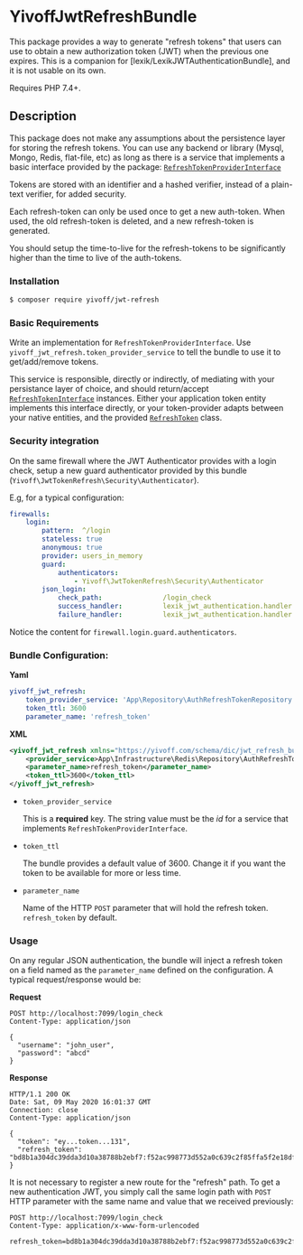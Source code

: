 # YivoffJwtRefreshBundle

This package provides a way to generate "refresh tokens" that users can use to obtain a new authorization token (JWT)
when the previous one expires. This is a companion for [lexik/LexikJWTAuthenticationBundle], and it is not usable on its
own.

Requires PHP 7.4+.

## Description 

This package does not make any assumptions about the persistence layer for storing the refresh tokens. You can use any
backend or library (Mysql, Mongo, Redis, flat-file, etc) as long as there is a service that implements a basic interface
provided by the package: [`RefreshTokenProviderInterface`][1]

Tokens are stored with an identifier and a hashed verifier, instead of a plain-text verifier, for added security.

Each refresh-token can only be used once to get a new auth-token. When used, the old refresh-token is deleted, and a new
refresh-token is generated.

You should setup the time-to-live for the refresh-tokens to be significantly higher than the time to live of the
auth-tokens. 

### Installation

```bash
$ composer require yivoff/jwt-refresh
```

### Basic Requirements
Write an implementation for `RefreshTokenProviderInterface`. Use `yivoff_jwt_refresh.token_provider_service` to tell the
bundle to use it to get/add/remove tokens.

This service is responsible, directly or indirectly, of mediating with your persistance layer of choice, and  should
return/accept [`RefreshTokenInterface`][2] instances. Either your application token entity implements this interface
directly, or your token-provider adapts between your native entities, and the provided [`RefreshToken`][3] class.

### Security integration

On the same firewall where the JWT Authenticator provides with a login check, setup a new guard authenticator provided
by this bundle (`Yivoff\JwtTokenRefresh\Security\Authenticator`).

E.g, for a typical configuration:

```yaml
firewalls:
    login:
        pattern:  ^/login
        stateless: true
        anonymous: true
        provider: users_in_memory
        guard:
            authenticators:
                - Yivoff\JwtTokenRefresh\Security\Authenticator
        json_login:
            check_path:               /login_check
            success_handler:          lexik_jwt_authentication.handler.authentication_success
            failure_handler:          lexik_jwt_authentication.handler.authentication_failure 
```

Notice the content for `firewall.login.guard.authenticators`.

### Bundle Configuration:
**Yaml**
```yaml
yivoff_jwt_refresh:
    token_provider_service: 'App\Repository\AuthRefreshTokenRepository'
    token_ttl: 3600
    parameter_name: 'refresh_token'
```

**XML**
```xml
<yivoff_jwt_refresh xmlns="https://yivoff.com/schema/dic/jwt_refresh_bundle">
    <provider_service>App\Infrastructure\Redis\Repository\AuthRefreshTokenRepository</provider_service>
    <parameter_name>refresh_token</parameter_name>
    <token_ttl>3600</token_ttl>
</yivoff_jwt_refresh>
```

* `token_provider_service` 

   This is a **required** key. The string value must be the _id_ for a service that implements
`RefreshTokenProviderInterface`.

* `token_ttl`

   The bundle provides a default value of 3600. Change it if you want the token to be available for more or less time.

* `parameter_name`

    Name of the HTTP `POST` parameter that will hold the refresh token. `refresh_token` by default.

### Usage

On any regular JSON authentication, the bundle will inject a refresh token on a field named as the `parameter_name`
defined on the configuration. A typical request/response would be:

**Request**
```http request
POST http://localhost:7099/login_check
Content-Type: application/json

{
  "username": "john_user",
  "password": "abcd"
}
```
**Response**
```http request
HTTP/1.1 200 OK
Date: Sat, 09 May 2020 16:01:37 GMT
Connection: close
Content-Type: application/json

{
  "token": "ey...token...131",
  "refresh_token": "bd8b1a304dc39dda3d10a38788b2ebf7:f52ac998773d552a0c639c2f85ffa5f2e18df2f1a3f528c9ddc3fcd8c6ba2f31"
}
```

It is not necessary to register a new route for the "refresh" path. To get a new authentication JWT, you simply call the
same login path with `POST` HTTP parameter with the same name and value that we received previously:

```http request
POST http://localhost:7099/login_check
Content-Type: application/x-www-form-urlencoded

refresh_token=bd8b1a304dc39dda3d10a38788b2ebf7:f52ac998773d552a0c639c2f85ffa5f2e18df2f1a3f528c9ddc3fcd8c6ba2f31
```



[1]: https://github.com/yivi/YivoffJwtRefreshBundle/blob/master/Contracts/RefreshTokenProviderInterface.php
[2]: https://github.com/yivi/YivoffJwtRefreshBundle/blob/master/Contracts/RefreshTokenInterface.php
[3]: https://github.com/yivi/YivoffJwtRefreshBundle/blob/master/Model/RefreshToken.php
[4]: https://github.com/lexik/LexikJWTAuthenticationBundle
